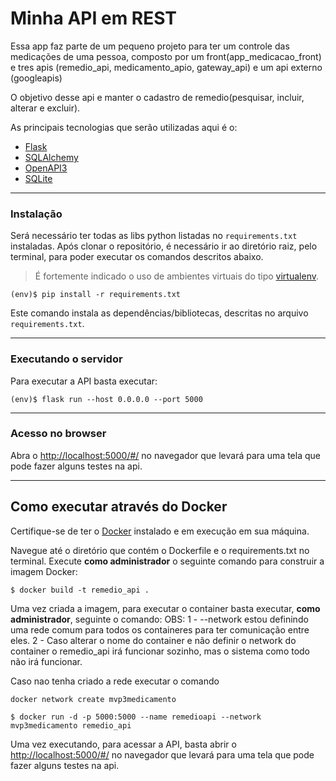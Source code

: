 # Minha API em REST

Essa app faz parte de um pequeno projeto para ter um controle das medicações de uma pessoa, composto por um front(app_medicacao_front) e tres apis (remedio_api, medicamento_apio, gateway_api) e um api externo (googleapis)

O objetivo desse api e manter o cadastro de remedio(pesquisar, incluir, alterar e excluir).

As principais tecnologias que serão utilizadas aqui é o:
 - [Flask](https://flask.palletsprojects.com/en/2.3.x/)
 - [SQLAlchemy](https://www.sqlalchemy.org/)
 - [OpenAPI3](https://swagger.io/specification/)
 - [SQLite](https://www.sqlite.org/index.html)

---
### Instalação


Será necessário ter todas as libs python listadas no `requirements.txt` instaladas.
Após clonar o repositório, é necessário ir ao diretório raiz, pelo terminal, para poder executar os comandos descritos abaixo.

> É fortemente indicado o uso de ambientes virtuais do tipo [virtualenv](https://virtualenv.pypa.io/en/latest/installation.html).

```
(env)$ pip install -r requirements.txt
```

Este comando instala as dependências/bibliotecas, descritas no arquivo `requirements.txt`.

---
### Executando o servidor


Para executar a API  basta executar:

```
(env)$ flask run --host 0.0.0.0 --port 5000
```


---
### Acesso no browser

Abra o [http://localhost:5000/#/](http://localhost:5000/#/) no navegador que levará para uma tela que pode fazer alguns testes na api.



---
## Como executar através do Docker

Certifique-se de ter o [Docker](https://docs.docker.com/engine/install/) instalado e em execução em sua máquina.

Navegue até o diretório que contém o Dockerfile e o requirements.txt no terminal.
Execute **como administrador** o seguinte comando para construir a imagem Docker:

```
$ docker build -t remedio_api .
```

Uma vez criada a imagem, para executar o container basta executar, **como administrador**, seguinte o comando:
OBS: 1 - --network estou definindo uma rede comum para todos os containeres para ter comunicação entre eles.
     2 - Caso alterar o nome do container e não definir o network do container o remedio_api irá funcionar sozinho, mas o sistema como todo não irá funcionar. 

Caso nao tenha criado a rede executar o comando
```
docker network create mvp3medicamento
```

```
$ docker run -d -p 5000:5000 --name remedioapi --network mvp3medicamento remedio_api
```

Uma vez executando, para acessar a API, basta abrir o [http://localhost:5000/#/](http://localhost:5000/#/) no navegador que levará para uma tela que pode fazer alguns testes na api.


